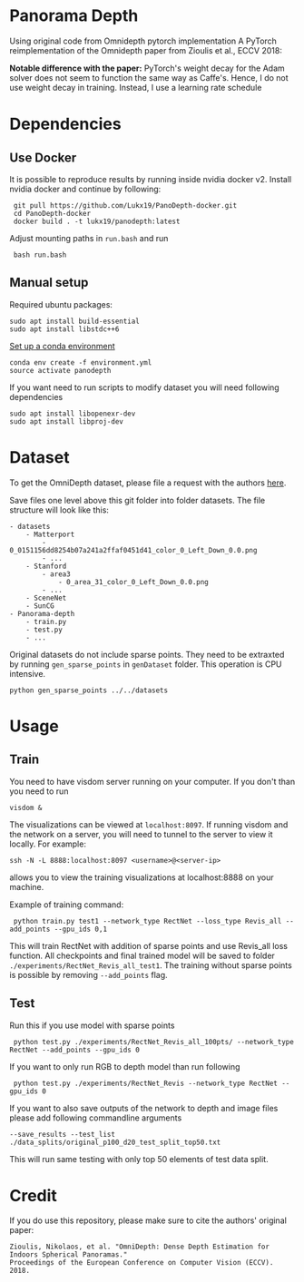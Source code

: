 # Panorama Depth

Using original code from Omnidepth pytorch implementation
A PyTorch reimplementation of the Omnidepth paper from Zioulis et al., ECCV 2018:

**Notable difference with the paper:** PyTorch's weight decay for the Adam solver does not seem to function the same way as Caffe's. Hence, I do not use weight decay in training. Instead, I use a learning rate schedule

# Dependencies

## Use Docker

It is possible to reproduce results by running inside nvidia docker v2. Install nvidia docker and continue by following:

```
 git pull https://github.com/Lukx19/PanoDepth-docker.git
 cd PanoDepth-docker
 docker build . -t lukx19/panodepth:latest
```

Adjust mounting paths in `run.bash` and run

```
 bash run.bash
```

## Manual setup

Required ubuntu packages:

```
sudo apt install build-essential
sudo apt install libstdc++6
```

[Set up a conda environment](https://conda.io/projects/conda/en/latest/user-guide/tasks/manage-environments.html#creating-an-environment-from-an-environment-yml-file)

```
conda env create -f environment.yml
source activate panodepth
```

If you want need to run scripts to modify dataset you will need following dependencies

```
sudo apt install libopenexr-dev
sudo apt install libproj-dev
```

# Dataset

To get the OmniDepth dataset, please file a request with the authors [here](http://vcl.iti.gr/360-dataset/).

Save files one level above this git folder into folder datasets. The file structure will look like this:

```
- datasets
    - Matterport
        - 0_0151156dd8254b07a241a2ffaf0451d41_color_0_Left_Down_0.0.png
        - ...
    - Stanford
        - area3
            - 0_area_31_color_0_Left_Down_0.0.png
        - ...
    - SceneNet
    - SunCG
- Panorama-depth
    - train.py
    - test.py
    - ...
```

Original datasets do not include sparse points. They need to be extraxted by running `gen_sparse_points` in `genDataset` folder. This operation is CPU intensive.

```
python gen_sparse_points ../../datasets
```

# Usage

## Train

You need to have visdom server running on your computer. If you don't than you need to run

```
visdom &
```

The visualizations can be viewed at `localhost:8097`. If running visdom and the network on a server, you will need to tunnel to the server to view it locally. For example:

```
ssh -N -L 8888:localhost:8097 <username>@<server-ip>
```

allows you to view the training visualizations at localhost:8888 on your machine.

Example of training command:

```
 python train.py test1 --network_type RectNet --loss_type Revis_all --add_points --gpu_ids 0,1
```

This will train RectNet with addition of sparse points and use Revis_all loss function. All checkpoints and final trained model will be saved to folder `./experiments/RectNet_Revis_all_test1`. The training without sparse points is possible by removing `--add_points` flag.

## Test

Run this if you use model with sparse points

```
 python test.py ./experiments/RectNet_Revis_all_100pts/ --network_type RectNet --add_points --gpu_ids 0
```

If you want to only run RGB to depth model than run following

```
 python test.py ./experiments/RectNet_Revis --network_type RectNet --gpu_ids 0
```

If you want to also save outputs of the network to depth and image files please add following commandline arguments

```
--save_results --test_list ./data_splits/original_p100_d20_test_split_top50.txt
```

This will run same testing with only top 50 elements of test data split.

# Credit

If you do use this repository, please make sure to cite the authors' original paper:

```
Zioulis, Nikolaos, et al. "OmniDepth: Dense Depth Estimation for Indoors Spherical Panoramas."
Proceedings of the European Conference on Computer Vision (ECCV). 2018.
```
